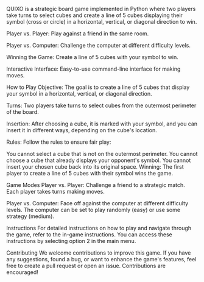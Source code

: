 
QUIXO is a strategic board game implemented in Python where two players take turns to select cubes and create a line of 5 cubes displaying their symbol (cross or circle) in a horizontal, vertical, or diagonal direction to win.

Player vs. Player: Play against a friend in the same room.

Player vs. Computer: Challenge the computer at different difficulty levels.

Winning the Game: Create a line of 5 cubes with your symbol to win.

Interactive Interface: Easy-to-use command-line interface for making moves.

How to Play
Objective: The goal is to create a line of 5 cubes that display your symbol in a horizontal, vertical, or diagonal direction.

Turns: Two players take turns to select cubes from the outermost perimeter of the board.

Insertion: After choosing a cube, it is marked with your symbol, and you can insert it in different ways, depending on the cube's location.

Rules: Follow the rules to ensure fair play:

You cannot select a cube that is not on the outermost perimeter.
You cannot choose a cube that already displays your opponent's symbol.
You cannot insert your chosen cube back into its original space.
Winning: The first player to create a line of 5 cubes with their symbol wins the game.

Game Modes
Player vs. Player: Challenge a friend to a strategic match. Each player takes turns making moves.

Player vs. Computer: Face off against the computer at different difficulty levels. The computer can be set to play randomly (easy) or use some strategy (medium).

Instructions
For detailed instructions on how to play and navigate through the game, refer to the in-game instructions. You can access these instructions by selecting option 2 in the main menu.

Contributing
We welcome contributions to improve this game. If you have any suggestions, found a bug, or want to enhance the game's features, feel free to create a pull request or open an issue. Contributions are encouraged!


